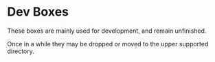 # Dev Boxes

These boxes are mainly used for development, and remain unfinished.

Once in a while they may be dropped or moved to the upper supported directory.
